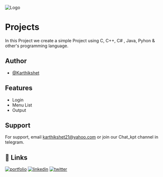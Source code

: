 
![Logo](https://i.postimg.cc/Y9rpPLLJ/Karthik-shet.png)


# Projects

In this Project we create a simple Project using C, C++, C# , Java, Pyhon & other's programming language.




## Author

- [@Karthikshet](https://www.github.com/Karthikshet)


## Features

- Login 
- Menu List
- Output




## Support

For support, email karthikshet21@yahoo.com or join our Chat_kpt channel in telegram.


## 🔗 Links
[![portfolio](https://img.shields.io/badge/my_portfolio-000?style=for-the-badge&logo=ko-fi&logoColor=white)](https://linktr.ee/karthikshet)
[![linkedin](https://img.shields.io/badge/linkedin-0A66C2?style=for-the-badge&logo=linkedin&logoColor=white)](https://www.linkedin.com/in/karthik-shet-9a15b4277)
[![twitter](https://img.shields.io/badge/twitter-1DA1F2?style=for-the-badge&logo=twitter&logoColor=white)](https://twitter.com/Karthikshetbmw?t=RnazVPYvgqVJ4kJFfZidQQ&s=09)

